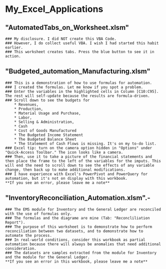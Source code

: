 # My_Excel_Applications
## "AutomatedTabs_on_Worksheet.xlsm" 
    ### My disclosure. I did NOT create this VBA Code. 
    ### However, I do collect useful VBA. I wish I had started this habit earlier.
    ### This worksheet creates tabs. Press the blue button to see it in action.
    
## "Budgeted_automation_Manufacturing.xlsm" 
    ### This is a demonstration of how to use formulas for automation.
    ### I created the formulas. Let me know if you spot a problem.
    ### Enter the variables in the highlighted cells in Column [C10:C95]. The rest will self-update because the results are formula-driven.
    ### Scroll down to see the budgets for 
        * Revenues, 
        * Production, 
        * Material Usage and Purchase, 
        * Labor, 
        * Selling & Administration, 
        * Cash
        * Cost of Goods Manufactured
        * The Budgeted Income Statement
        * The Budgeted Balance Sheet
        * The Statement of Cash Flows is missing. It's on my to-do list.
    ### Excel tip: turn on the camera option hidden in "Options" under "Quick-Access Toolbar." The icon looks like a camera.
    ### Then, use it to take a picture of the financial statements and then place the frame to the left of the variables for the imputs. This will end the need to scroll down to see the effects of any variable change, then back up to make additional modifications.
    ### I have experience with Excel's PowerPivot and PowerQuery for automation, but it's not on display with this workbook.
    **If you see an error, please leave me a note**
    
## "InventoryReconciliation_Automation.xlsm".- 
    ### The EMS module for Inventory and the General Ledger are reconciled with the use of formulas only. 
    ### The formulas and the diagrame are mine (Tab: "Reconcliliation Report"). 
    ### The purpose of this worksheet is to demonstrate how to perform reconciliation between two datasets, and to demonstrate how to automate the process.
    ### In real-world conditions, consider this workbook as partial automation because there will always be anomalies that need additional consideration.
    ### The datasets are samples extracted from the module for Inventory and the module for the General Ledger.
    **If you see an error in this workbook, please leave me a note**
